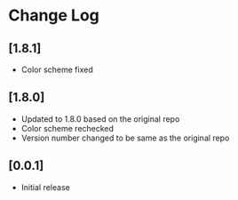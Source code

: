 # Change Log

## [1.8.1]

- Color scheme fixed

## [1.8.0]

- Updated to 1.8.0 based on the original repo
- Color scheme rechecked
- Version number changed to be same as the original repo 

## [0.0.1]

- Initial release
